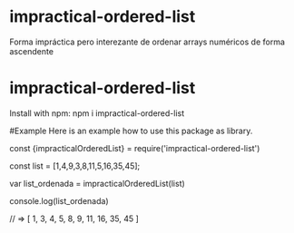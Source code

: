 # impractical-ordered-list
Forma impráctica pero interezante de ordenar arrays numéricos de forma ascendente

# impractical-ordered-list

Install with npm:
npm i impractical-ordered-list

#Example 
Here is an example how to use this package as library.

const {impracticalOrderedList} = require('impractical-ordered-list')

const list = [1,4,9,3,8,11,5,16,35,45];

var list_ordenada = impracticalOrderedList(list)
  
console.log(list_ordenada)

// => [ 1, 3, 4, 5, 8, 9, 11, 16, 35, 45 ]
